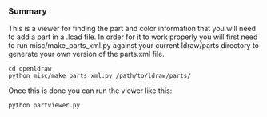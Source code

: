 
### Summary ###
This is a viewer for finding the part and color information that you will need to add a part in a .lcad file. In order for it to work properly you will first need to run misc/make_parts_xml.py against your current ldraw/parts directory to generate your own version of the parts.xml file. 

```
cd openldraw
python misc/make_parts_xml.py /path/to/ldraw/parts/
```   

Once this is done you can run the viewer like this:

```python partviewer.py```

